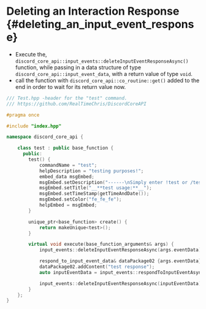 Deleting an Interaction Response {#deleting_an_input_event_response}
============
- Execute the, `discord_core_api::input_events::deleteInputEventResponseAsync()` function, while passing in a data structure of type `discord_core_api::input_event_data`, with a return value of type `void`.
- call the function with `discord_core_api::co_routine::get()` added to the end in order to wait for its return value now.

```cpp
/// Test.hpp -header for the "test" command.
/// https://github.com/RealTimeChris/DiscordCoreAPI

#pragma once

#include "index.hpp"

namespace discord_core_api {

	class test : public base_function {
	  public:
		test() {
			commandName = "test";
			helpDescription = "testing purposes!";
			embed_data msgEmbed;
			msgEmbed.setDescription("------\nSimply enter !test or /test!\n------");
			msgEmbed.setTitle("__**test usage:**__");
			msgEmbed.setTimeStamp(getTimeAndDate());
			msgEmbed.setColor("fe_fe_fe");
			helpEmbed = msgEmbed;
		}

		unique_ptr<base_function> create() {
			return makeUnique<test>();
		}

		virtual void execute(base_function_arguments& args) {
			input_events::deleteInputEventResponseAsync(args.eventData).get();

			respond_to_input_event_data& dataPackage02 {args.eventData};
			dataPackage02.addContent("test response");
			auto inputEventData = input_events::respondToInputEventAsync(dataPackage02);

			input_events::deleteInputEventResponseAsync(inputEventData).get();
		}
	};
}
```
